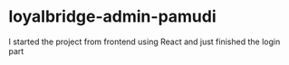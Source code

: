 # loyalbridge-admin-pamudi

I started the project from frontend using React and just finished the login part
